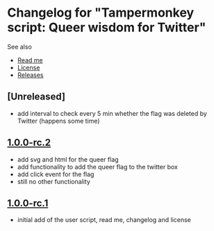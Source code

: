 # Changelog for "Tampermonkey script: Queer wisdom for Twitter"

See also

- [Read me](https://github.com/stephfuchs/tampermonkey-queer-wisdom-for-twitter/blob/master/README.md)
- [License](https://github.com/stephfuchs/tampermonkey-queer-wisdom-for-twitter/blob/master/LICENSE)
- [Releases](https://github.com/stephfuchs/tampermonkey-queer-wisdom-for-twitter/releases)

## [Unreleased]

- add interval to check every 5 min whether the flag was deleted by Twitter (happens some time)

## [1.0.0-rc.2](https://github.com/stephfuchs/tampermonkey-queer-wisdom-for-twitter/releases/tag/1.0.0-rc.2)

- add svg and html for the queer flag
- add functionality to add the queer flag to the twitter box
- add click event for the flag
- still no other functionality

## [1.0.0-rc.1](https://github.com/stephfuchs/tampermonkey-queer-wisdom-for-twitter/releases/tag/1.0.0-rc.1)

- initial add of the user script, read me, changelog and license
